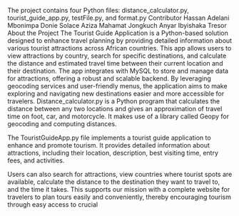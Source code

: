 
The project contains four Python files: distance_calculator.py, tourist_guide_app.py, testFile.py, and format.py 
Contributor 
Hassan Adelani
Mbonimpa Donie
Solace Aziza
Mahamat 
Jongkuch Anyar
Ibyishaka Tresor
About the Project
The Tourist Guide Application is a Python-based solution designed to enhance travel planning by providing detailed information about various tourist attractions across African countries. This app allows users to view attractions by country, search for specific destinations, and calculate the distance and estimated travel time between their current location and their destination. The app integrates with MySQL to store and manage data for attractions, offering a robust and scalable backend. By leveraging geocoding services and user-friendly menus, the application aims to make exploring and navigating new destinations easier and more accessible for travelers.
Distance_calculator.py is a Python program that calculates the distance between any two locations and gives an approximation of travel time on foot, car, and motorcycle. It makes use of a library called Geopy for geocoding and computing distances. 

The TouristGuideApp.py file implements a tourist guide application to enhance and promote tourism. It provides detailed information about attractions, including their location, description, best visiting time, entry fees, and activities.

Users can also search for attractions, view countries where tourist spots are available, calculate the distance to the destination they want to travel to, and the time it takes. This supports our mission with a complete website for travelers to plan tours easily and conveniently, thereby encouraging tourism through easy access to crucial
